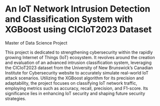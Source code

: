 # An IoT Network Intrusion Detection and Classification System with XGBoost using CICIoT2023 Dataset
Master of Data Science Project

This project is dedicated to strengthening cybersecurity within the rapidly growing Internet of Things (IoT) ecosystem. It revolves around the creation and evaluation of an advanced intrusion classification system, leveraging the CICIoT2023 dataset from the University of New Brunswick’s Canadian Institute for Cybersecurity website to accurately simulate real-world IoT attack scenarios. Utilizing the XGBoost algorithm for its precision and adaptability, the project focuses on classifying IoT network traffic, employing metrics such as accuracy, recall, precision, and F1-score. Its significance lies in enhancing IoT security and shaping future security strategies.
